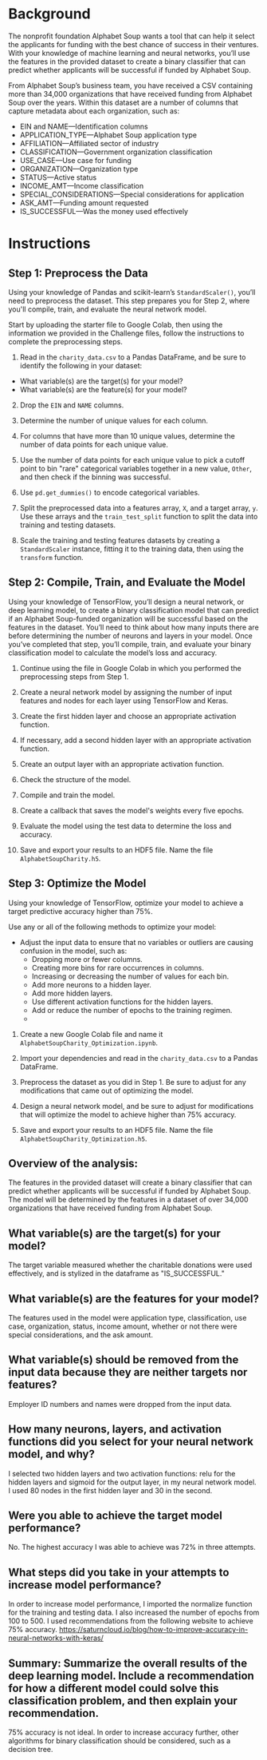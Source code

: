 # Background
The nonprofit foundation Alphabet Soup wants a tool that can help it select the applicants for funding with the best chance of success in their ventures. With your knowledge of machine learning and neural networks, you’ll use the features in the provided dataset to create a binary classifier that can predict whether applicants will be successful if funded by Alphabet Soup.

From Alphabet Soup’s business team, you have received a CSV containing more than 34,000 organizations that have received funding from Alphabet Soup over the years. Within this dataset are a number of columns that capture metadata about each organization, such as:

* EIN and NAME—Identification columns
* APPLICATION_TYPE—Alphabet Soup application type
* AFFILIATION—Affiliated sector of industry
* CLASSIFICATION—Government organization classification
* USE_CASE—Use case for funding
* ORGANIZATION—Organization type
* STATUS—Active status
* INCOME_AMT—Income classification
* SPECIAL_CONSIDERATIONS—Special considerations for application
* ASK_AMT—Funding amount requested
* IS_SUCCESSFUL—Was the money used effectively

# Instructions
## Step 1: Preprocess the Data
Using your knowledge of Pandas and scikit-learn’s `StandardScaler()`, you’ll need to preprocess the dataset. This step prepares you for Step 2, where you'll compile, train, and evaluate the neural network model.

Start by uploading the starter file to Google Colab, then using the information we provided in the Challenge files, follow the instructions to complete the preprocessing steps.

1. Read in the  `charity_data.csv` to a Pandas DataFrame, and be sure to identify the following in your dataset:
* What variable(s) are the target(s) for your model?
* What variable(s) are the feature(s) for your model?
2. Drop the `EIN` and `NAME` columns.

3. Determine the number of unique values for each column.

4. For columns that have more than 10 unique values, determine the number of data points for each unique value.

5. Use the number of data points for each unique value to pick a cutoff point to bin "rare" categorical variables together in a new value, `Other`, and then check if the binning was successful.

6. Use `pd.get_dummies()` to encode categorical variables.

7. Split the preprocessed data into a features array, `X`, and a target array, `y`. Use these arrays and the `train_test_split` function to split the data into training and testing datasets.

8. Scale the training and testing features datasets by creating a `StandardScaler` instance, fitting it to the training data, then using the `transform` function.
## Step 2: Compile, Train, and Evaluate the Model
Using your knowledge of TensorFlow, you’ll design a neural network, or deep learning model, to create a binary classification model that can predict if an Alphabet Soup-funded organization will be successful based on the features in the dataset. You’ll need to think about how many inputs there are before determining the number of neurons and layers in your model. Once you’ve completed that step, you’ll compile, train, and evaluate your binary classification model to calculate the model’s loss and accuracy.

1. Continue using the file in Google Colab in which you performed the preprocessing steps from Step 1.

2. Create a neural network model by assigning the number of input features and nodes for each layer using TensorFlow and Keras.

3. Create the first hidden layer and choose an appropriate activation function.

4. If necessary, add a second hidden layer with an appropriate activation function.

5. Create an output layer with an appropriate activation function.

6. Check the structure of the model.

7. Compile and train the model.

8. Create a callback that saves the model's weights every five epochs.

9. Evaluate the model using the test data to determine the loss and accuracy.

10. Save and export your results to an HDF5 file. Name the file  `AlphabetSoupCharity.h5`.

## Step 3: Optimize the Model
Using your knowledge of TensorFlow, optimize your model to achieve a target predictive accuracy higher than 75%.

Use any or all of the following methods to optimize your model:

* Adjust the input data to ensure that no variables or outliers are causing confusion in the model, such as:
  - Dropping more or fewer columns.
  - Creating more bins for rare occurrences in columns.
  - Increasing or decreasing the number of values for each bin.
  - Add more neurons to a hidden layer.
  - Add more hidden layers.
  -  Use different activation functions for the hidden layers.
  - Add or reduce the number of epochs to the training regimen.
  - 
1. Create a new Google Colab file and name it `AlphabetSoupCharity_Optimization.ipynb`.

2. Import your dependencies and read in the  `charity_data.csv` to a Pandas DataFrame.

3. Preprocess the dataset as you did in Step 1. Be sure to adjust for any modifications that came out of optimizing the model.

4. Design a neural network model, and be sure to adjust for modifications that will optimize the model to achieve higher than 75% accuracy.

5. Save and export your results to an HDF5 file. Name the file `AlphabetSoupCharity_Optimization.h5`.
## Overview of the analysis:
The features in the provided dataset will create a binary classifier that can predict whether applicants will be successful if funded by Alphabet Soup. The model will be determined by the features in a dataset of over 34,000 organizations that have received funding from Alphabet Soup.

## What variable(s) are the target(s) for your model? 
The target variable measured whether the charitable donations were used effectively, and is stylized in the dataframe as "IS_SUCCESSFUL."
## What variable(s) are the features for your model? 
The features used in the model were application type, classification, use case, organization, status, income amount, whether or not there were special considerations, and the ask amount.
## What variable(s) should be removed from the input data because they are neither targets nor features?
Employer ID numbers and names were dropped from the input data.

## How many neurons, layers, and activation functions did you select for your neural network model, and why?
I selected two hidden layers and two activation functions: relu for the hidden layers and sigmoid for the output layer, in my neural network model. I used 80 nodes in the first hidden layer and 30 in the second.
## Were you able to achieve the target model performance? 
No. The highest accuracy I was able to achieve was 72% in three attempts.
## What steps did you take in your attempts to increase model performance?
In order to increase model performance, I imported the normalize function for the training and testing data. I also increased the number of epochs from 100 to 500. 
I used recommendations from the following website to achieve 75% accuracy.
https://saturncloud.io/blog/how-to-improve-accuracy-in-neural-networks-with-keras/
## Summary: Summarize the overall results of the deep learning model. Include a recommendation for how a different model could solve this classification problem, and then explain your recommendation.
75% accuracy is not ideal. In order to increase accuracy further, other algorithms for binary classification should be considered, such as a decision tree. 


